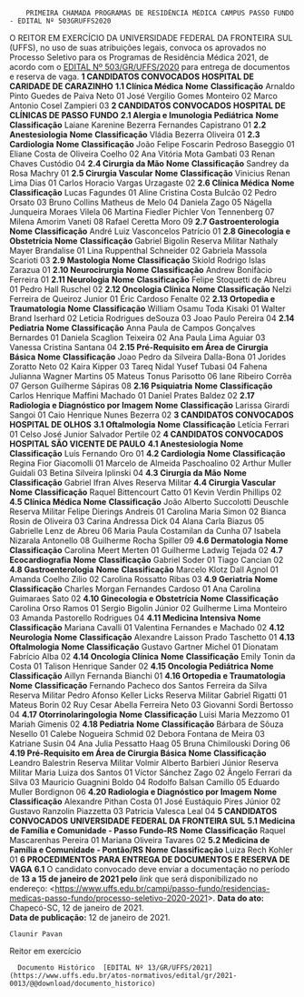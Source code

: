         PRIMEIRA CHAMADA PROGRAMAS DE RESIDÊNCIA MÉDICA CAMPUS PASSO FUNDO - EDITAL Nº 503GRUFFS2020  

 O REITOR EM EXERCÍCIO DA UNIVERSIDADE FEDERAL DA FRONTEIRA SUL (UFFS), no uso de suas atribuições legais, convoca os aprovados no Processo Seletivo para os Programas de Residência Médica 2021, de acordo com o [EDITAL Nº 503/GR/UFFS/2020](https://www.uffs.edu.br/atos-normativos/edital/gr/2020-0503) para entrega de documentos e reserva de vaga.     **1 CANDIDATOS CONVOCADOS**  **HOSPITAL DE CARIDADE DE CARAZINHO**   **1.1 Clínica Médica**      **Nome**     **Classificação**      Arnaldo Pinto Guedes de Paiva Neto   01     José Vergilio Gomes Monteiro   02     Marco Antonio Cosel Zampieri   03        **2 CANDIDATOS CONVOCADOS**  **HOSPITAL DE CLÍNICAS DE PASSO FUNDO**   **2.1 Alergia e Imunologia Pediátrica**      **Nome**     **Classificação**      Laiane Karenine Bezerra Fernandes Capistrano   01     **2.2 Anestesiologia**      **Nome**     **Classificação**      Vládia Bezerra Oliveira   01     **2.3 Cardiologia**      **Nome**     **Classificação**      João Felipe Foscarin Pedroso Baseggio   01     Eliane Costa de Oliveira Coelho   02     Ana Vitória Mota Gambati   03     Renan Chaves Custódio   04     **2.4 Cirurgia da Mão**      **Nome**     **Classificação**      Sandrey da Rosa Machry   01     **2.5 Cirurgia Vascular**      **Nome**     **Classificação**      Vinicius Renan Lima Dias   01     Carlos Horacio Vargas Urzagaste   02     **2.6 Clínica Médica**      **Nome**     **Classificação**      Lucas Fagundes   01     Aline Cristina Costa Bulcão   02     Pedro Orsato   03     Bruno Collins Matheus de Melo   04     Daniela Zago   05     Nágella Junqueira Moraes Vilela   06     Martina Fiedler Pichler Von Tennenberg   07     Milena Amorim Vaneti   08     Rafael Ceretta Moro   09     **2.7 Gastroenterologia**      **Nome**     **Classificação**      André Luiz Vasconcelos Patrício   01     **2.8 Ginecologia e Obstetrícia**      **Nome**     **Classificação**      Gabriel Bigolin   Reserva Militar     Nathaly Mayer Brandalise   01     Lina Ruppenthal Schneider   02     Gabriela Massola Scarioti   03     **2.9 Mastologia**      **Nome**     **Classificação**      Skiold Rodrigo Islas Zarazua   01     **2.10 Neurocirurgia**      **Nome**     **Classificação**      Andrew Bonifàcio Ferreira   01     **2.11 Neurologia**      **Nome**     **Classificação**      Felipe Stoquetti de Abreu   01     Pedro Hall Ruschel   02     **2.12 Oncologia Clínica**      **Nome**     **Classificação**      Nelzi Ferreira de Queiroz Junior   01     Éric Cardoso Fenalte   02     **2.13 Ortopedia e Traumatologia**      **Nome**     **Classificação**      William Osamu Toda Kisaki   01     Walter Brand Iserhard   02     Leticia Rodrigues deSouza   03     Joao Paulo Pereira   04     **2.14 Pediatria**      **Nome**     **Classificação**      Anna Paula de Campos Gonçalves Bernardes   01     Daniela Scaglion Teixeira   02     Ana Paula Lima Aguiar   03     Vanessa Cristina Santana   04     **2.15 Pré-Requisito em Área de Cirurgia Básica**      **Nome**     **Classificação**      Joao Pedro da Silveira Dalla-Bona   01     Jorides Zoratto Neto   02     Kaira Kipper   03     Tareq Nidal Yusef Tubasi   04     Fahena Julianna Wagner Martins   05     Mateus Tonus Parisotto   06     Iane Ribeiro Corrêa   07     Gerson Guilherme Sápiras   08     **2.16 Psiquiatria**      **Nome**     **Classificação**      Carlos Henrique Maffini Machado   01     Daniel Prates Baldez   02     **2.17 Radiologia e Diagnóstico por Imagem**      **Nome**     **Classificação**      Larissa Girardi Sangoi   01     Caio Henrique Nunes Bezerra   02        **3 CANDIDATOS CONVOCADOS**  **HOSPITAL DE OLHOS**   **3.1 Oftalmologia**      **Nome**     **Classificação**      Letícia Ferrari   01     Celso José Junior Salvador Pertile   02        **4 CANDIDATOS CONVOCADOS**  **HOSPITAL SÃO VICENTE DE PAULO**   **4.1 Anestesiologia**      **Nome**     **Classificação**      Luís Fernando Oro   01     **4.2 Cardiologia**      **Nome**     **Classificação**      Regina Fior Giacomolli   01     Marcelo de Almeida Paschoalino   02     Arthur Muller Guidali   03     Betina Silveira Iplinski   04     **4.3 Cirurgia da Mão**      **Nome**     **Classificação**      Gabriel Ifran Alves   Reserva Militar     **4.4 Cirurgia Vascular**      **Nome**     **Classificação**      Raquel Bittencourt Catto   01     Kevin Verdin Phillips   02     **4.5 Clínica Médica**      **Nome**     **Classificação**      João Alberto Succolotti Deuschle   Reserva Militar     Felipe Dierings Andreis   01     Carolina Maria Simon   02     Bianca Rosin de Oliveira   03     Carina Andressa Dick   04     Alana Carla Biazus   05     Gabrielle Lenz de Abreu   06     Maria Paula Costamilan da Cunha   07     Isabela Nizarala Antonello   08     Guilherme Rocha Spiller   09     **4.6 Dermatologia**      **Nome**     **Classificação**      Carolina Meert Merten   01     Guilherme Ladwig Tejada   02     **4.7 Ecocardiografia**      **Nome**     **Classificação**      Gabriel Soder   01     Tiago Cancian   02     **4.8 Gastroenterologia**      **Nome**     **Classificação**      Marcelo Klotz Dall Agnol   01     Amanda Coelho Zilio   02     Carolina Rossatto Ribas   03     **4.9 Geriatria**      **Nome**     **Classificação**      Charles Morgan Fernandes Cardoso   01     Ana Carolina Guimaraes Sato   02     **4.10 Ginecologia e Obstetrícia**      **Nome**     **Classificação**      Carolina Orso Ramos   01     Sergio Bigolin Júnior   02     Guilherme Lima Monteiro   03     Amanda Pastorello Rodrigues   04     **4.11 Medicina Intensiva**      **Nome**     **Classificação**      Mariana Cavalli   01     Valentina Fernandes e Machado   02     **4.12 Neurologia**      **Nome**     **Classificação**      Alexandre Laisson Prado Taschetto   01     **4.13 Oftalmologia**      **Nome**     **Classificação**      Gustavo Gartner Michel   01     Dionatam Fabrício Alba   02     **4.14 Oncologia Clínica**      **Nome**     **Classificação**      Emily Tonin da Costa   01     Talison Henrique Sander   02     **4.15 Oncologia Pediátrica**      **Nome**     **Classificação**      Aillyn Fernanda Bianchi   01     **4.16 Ortopedia e Traumatologia**      **Nome**     **Classificação**      Fernando Pacheco dos Santos Ferreira da Silva   Reserva Militar     Pedro Afonso Keller Licks   Reserva Militar     Gabriel Rigatti   01     Mateus Borin   02     Ruy Cesar Abella Ferreira Neto   03     Giovanni Sordi Bertosso   04     **4.17 Otorrinolaringologia**      **Nome**     **Classificação**      Luisi Maria Mezzomo   01     Mariah Gimenis   02     **4.18 Pediatria**      **Nome**     **Classificação**      Bárbara de Sôuza Nesello   01     Calebe Nogueira Schmid   02     Debora Fontana de Meira   03     Katriane Susin   04     Ana Julia Pessatto Haag   05     Bruna Chimilouski Doring   06     **4.19 Pré-Requisito em Área de Cirurgia Básica**      **Nome**     **Classificação**      Leandro Balestrin   Reserva Militar     Volmir Alberto Barbieri Júnior   Reserva Militar     Maria Luiza dos Santos   01     Víctor Sánchez Zago   02     Ângelo Ferrari da Silva   03     Mauricio Guagnini Boldo   04     Rodolfo Balsan Camillo   05     Eduardo Muller Bordignon   06     **4.20 Radiologia e Diagnóstico por Imagem**      **Nome**     **Classificação**      Alexandre Pithan Costa   01     José Eustáquio Pires Júnior   02     Gustavo Ranzolin Piazzetta   03     Patricia Valesca Leal   04        **5 CANDIDATOS CONVOCADOS**  **UNIVERSIDADE FEDERAL DA FRONTEIRA SUL**   **5.1 Medicina de Família e Comunidade - Passo Fundo-RS**      **Nome**     **Classificação**      Raquel Mascarenhas Pereira   01     Mariana Oliveira Tavares   02     **5.2 Medicina de Família e Comunidade - Pontão/RS**      **Nome**     **Classificação**      Luiza Rech Kohler   01        **6 PROCEDIMENTOS PARA ENTREGA DE DOCUMENTOS E RESERVA DE VAGA**   **6.1**  O candidato convocado deve enviar a documentação no período de **13 a 15 de janeiro de 2021 pelo**  *link* que será disponibilizado no endereço: <<https://www.uffs.edu.br/campi/passo-fundo/residencias-medicas-passo-fundo/processo-seletivo-2020-2021>>.        **Data do ato:** Chapecó-SC, 12 de janeiro de 2021.   
 **Data de publicação:**  12 de janeiro de 2021. 

    Claunir Pavan   
 Reitor em exercício 

      Documento Histórico  [EDITAL Nº 13/GR/UFFS/2021](https://www.uffs.edu.br/atos-normativos/edital/gr/2021-0013/@@download/documento_historico)     
      